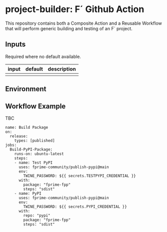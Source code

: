 # project-builder: F´ Github Action 

This repository contains both a Composite Action and a Reusable Workflow that will perform generic building and testing of an F´ project.

## Inputs

Required where no default available.

| input    | default             | description               |
|----------|---------------------|---------------------------|
|          |                     |                           |



## Environment



## Workflow Example

TBC

```
name: Build Package
on:
  release:
    types: [published]
jobs:
  Build-PyPI-Package:
    runs-on: ubuntu-latest
    steps:
    - name: Test PyPI
      uses: fprime-community/publish-pypi@main
      env:
        TWINE_PASSWORD: ${{ secrets.TESTPYPI_CREDENTIAL }}
      with:
        package: "fprime-fpp"
        steps: "sdist"
    - name: PyPI
      uses: fprime-community/publish-pypi@main
      env:
        TWINE_PASSWORD: ${{ secrets.PYPI_CREDENTIAL }}
      with:
        repo: "pypi"
        package: "fprime-fpp"
        steps: "sdist"
```

